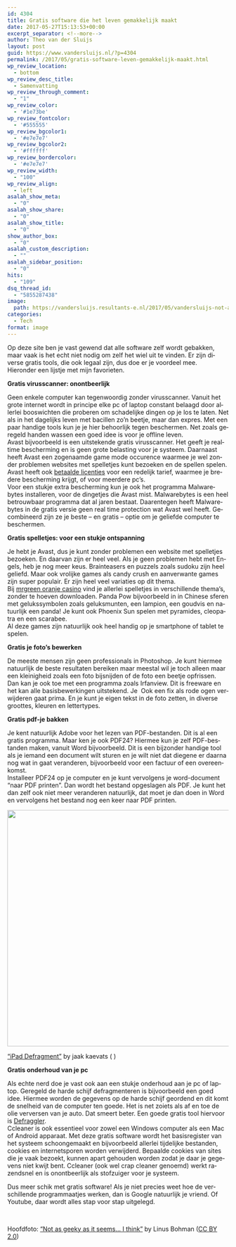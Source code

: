 ```yaml
---
id: 4304
title: Gratis software die het leven gemakkelijk maakt
date: 2017-05-27T15:13:53+00:00
excerpt_separator: <!--more-->
author: Theo van der Sluijs
layout: post
guid: https://www.vandersluijs.nl/?p=4304
permalink: /2017/05/gratis-software-leven-gemakkelijk-maakt.html
wp_review_location:
  - bottom
wp_review_desc_title:
  - Samenvatting
wp_review_through_comment:
  - "1"
wp_review_color:
  - '#1e73be'
wp_review_fontcolor:
  - '#555555'
wp_review_bgcolor1:
  - '#e7e7e7'
wp_review_bgcolor2:
  - '#ffffff'
wp_review_bordercolor:
  - '#e7e7e7'
wp_review_width:
  - "100"
wp_review_align:
  - left
asalah_show_meta:
  - "0"
asalah_show_share:
  - "0"
asalah_show_title:
  - "0"
show_author_box:
  - "0"
asalah_custom_description:
  - ""
asalah_sidebar_position:
  - "0"
hits:
  - "109"
dsq_thread_id:
  - "5855287438"
image: 
  path: https://vandersluijs.resultants-e.nl/2017/05/vandersluijs-not-as-geeky-825x510.png
categories:
  - Tech
format: image
---
```

<span lang="FR">Op deze site ben je vast gewend dat alle software zelf wordt gebakken, maar vaak is het echt niet nodig om zelf het wiel uit te vinden. Er zijn diverse gratis tools, die ook legaal zijn, dus doe er je voordeel mee.<br /> Hieronder een lijstje met mijn favorieten.</span>

<!--more-->

**<span lang="FR">Gratis virusscanner: onontbeerlijk</span>**

<span lang="FR">Geen enkele computer kan tegenwoordig zonder virusscanner. Vanuit het grote internet wordt in principe elke pc of laptop constant belaagd door allerlei booswichten die proberen om schadelijke dingen op je los te laten. Net als in het dagelijks leven met bacillen zo’n beetje, maar dan expres. Met een paar handige tools kun je je hier behoorlijk tegen beschermen. Net zoals geregeld handen wassen een goed idee is voor je offline leven.<br /> Avast bijvoorbeeld is een uitstekende gratis virusscanner. Het geeft je realtime bescherming en is geen grote belasting voor je systeem. Daarnaast heeft Avast een zogenaamde game mode occurence waarmee je wel zonder problemen websites met spelletjes kunt bezoeken en de spellen spelen. Avast heeft ook <a href="https://www.avast.com/nl-nl/store">betaalde licenties</a> voor een redelijk tarief, waarmee je bredere bescherming krijgt, of voor meerdere pc’s.<br /> Voor een stukje extra bescherming kun je ook het programma Malwarebytes installeren, voor de dingetjes die Avast mist. Malwarebytes is een heel betrouwbaar programma dat al jaren bestaat. Daarentegen heeft Malwarebytes in de gratis versie geen real time protection wat Avast wel heeft. Gecombineerd zijn ze je beste – en gratis – optie om je geliefde computer te beschermen.</span>

**<span lang="FR">Gratis spelletjes: voor een stukje ontspanning</span>**

<span lang="FR">Je hebt je Avast, dus je kunt zonder problemen een website met spelletjes bezoeken. En daarvan zijn er heel veel. Als je geen problemen hebt met Engels, heb je nog meer keus. Brainteasers en puzzels zoals sudoku zijn heel geliefd. Maar ook vrolijke games als candy crush en aanverwante games zijn super populair. Er zijn heel veel variaties op dit thema.<br /> Bij <a href="https://www.mrgreen.com/nl/">mrgreen oranje casino</a> vind je allerlei spelletjes in verschillende thema’s, zonder te hoeven downloaden. Panda Pow bijvoorbeeld in in Chinese sferen met gelukssymbolen zoals geluksmunten, een lampion, een goudvis en natuurlijk een panda! Je kunt ook Phoenix Sun spelen met pyramides, cleopatra en een scarabee.<br /> Al deze games zijn natuurlijk ook heel handig op je smartphone of tablet te spelen.</span>

**<span lang="FR">Gratis je foto’s bewerken</span>**

<span lang="FR">De meeste mensen zijn geen professionals in Photoshop. Je kunt hiermee natuurlijk de beste resultaten bereiken maar meestal wil je toch alleen maar een kleinigheid zoals een foto bijsnijden of de foto een beetje opfrissen. Dan kan je ook toe met een programma zoals Irfanview. Dit is freeware en het kan alle basisbewerkingen uitstekend. Je  Ook een fix als rode ogen verwijderen gaat prima. En je kunt je eigen tekst in de foto zetten, in diverse groottes, kleuren en lettertypes.</span>

**<span lang="FR">Gratis pdf-je bakken</span>**

<span lang="FR">Je kent natuurlijk Adobe voor het lezen van PDF-bestanden. Dit is al een gratis programma. Maar ken je ook PDF24? Hiermee kun je zelf PDF-bestanden maken, vanuit Word bijvoorbeeld. Dit is een bijzonder handige tool als je iemand een document wilt sturen en je wilt niet dat diegene er daarna nog wat in gaat veranderen, bijvoorbeeld voor een factuur of een overeenkomst.<br /> Installeer PDF24 op je computer en je kunt vervolgens je word-document “naar PDF printen”. Dan wordt het bestand opgeslagen als PDF. Je kunt het dan zelf ook niet meer veranderen natuurlijk, dat moet je dan doen in Word en vervolgens het bestand nog een keer naar PDF printen.</span>

<img class="aligncenter wp-image-4305 size-full" src="https://vandersluijs.resultants-e.nl/2017/05/ipad-defrag.png" alt="" width="807" height="538" srcset="https://vandersluijs.resultants-e.nl/2017/05/ipad-defrag.png 807w, https://vandersluijs.resultants-e.nl/2017/05/ipad-defrag-300x200.png 300w, https://vandersluijs.resultants-e.nl/2017/05/ipad-defrag-768x512.png 768w, https://vandersluijs.resultants-e.nl/2017/05/ipad-defrag-600x400.png 600w" sizes="(max-width: 767px) 89vw, (max-width: 1000px) 54vw, (max-width: 1071px) 543px, 580px" />

<span lang="FR"><a href="https://www.flickr.com/photos/jaakk/6507661573/" target="_blank" rel="noopener noreferrer">&#8220;iPad Defragment&#8221;</a> by jaak kaevats ( )</span>

**<span lang="FR">Gratis onderhoud van je pc</span>**

<span lang="FR">Als echte nerd doe je vast ook aan een stukje onderhoud aan je pc of laptop. Geregeld de harde schijf defragmenteren is bijvoorbeeld een goed idee. Hiermee worden de gegevens op de harde schijf geordend en dit komt de snelheid van de computer ten goede. Het is net zoiets als af en toe de olie verversen van je auto. Dat smeert beter. Een goede gratis tool hiervoor is <a href="https://defraggler.nl.softonic.com/download">Defraggler</a>.<br /> Ccleaner is ook essentieel voor zowel een Windows computer als een Mac of Android apparaat. Met deze gratis software wordt het basisregister van het systeem schoongemaakt en bijvoorbeeld allerlei tijdelijke bestanden, cookies en internetsporen worden verwijderd. Bepaalde cookies van sites die je vaak bezoekt, kunnen apart gehouden worden zodat je daar je gegevens niet kwijt bent. Ccleaner (ook wel crap cleaner genoemd) werkt razendsnel en is onontbeerlijk als stofzuiger voor je systeem.</span>

<span lang="FR">Dus meer schik met gratis software! Als je niet precies weet hoe de verschillende programmaatjes werken, dan is Google natuurlijk je vriend. Of Youtube, daar wordt alles stap voor stap uitgelegd.</span>

&nbsp;

Hoofdfoto: [&#8220;Not as geeky as it seems&#8230; I think&#8221;](https://www.flickr.com/photos/bohman/3709615586/) by Linus Bohman ([CC BY 2.0](http://creativecommons.org/licenses/by/2.0/))